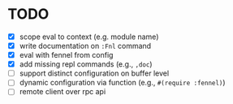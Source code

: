# TODO

- [x] scope eval to context (e.g. module name)
- [x] write documentation on `:Fnl` command
- [x] eval with fennel from config
- [x] add missing repl commands (e.g., `,doc`)
- [ ] support distinct configuration on buffer level
- [ ] dynamic configuration via function (e.g., `#(require :fennel)`)
- [ ] remote client over rpc api
